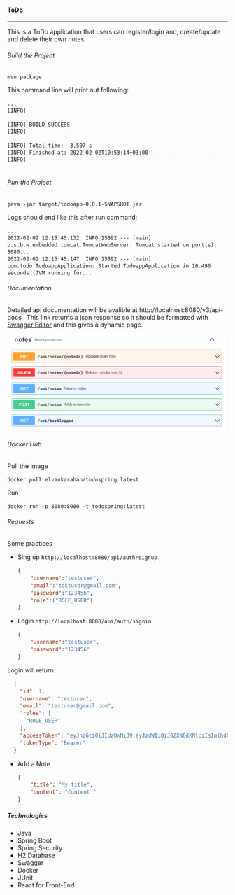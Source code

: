 #### ToDo
------------

This is a ToDo application that users can register/login and, create/update and delete their own notes.

###### Build the Project
	mvn package
This command line will print out following:

	...
	[INFO] ------------------------------------------------------------------------
	[INFO] BUILD SUCCESS
	[INFO] ------------------------------------------------------------------------
	[INFO] Total time:  3.507 s
	[INFO] Finished at: 2022-02-02T10:53:14+03:00
	[INFO] ------------------------------------------------------------------------

###### Run the Project
	java -jar target/todoapp-0.0.1-SNAPSHOT.jar

Logs should end like this after run command: 

	...
	2022-02-02 12:15:45.132  INFO 15892 --- [main] o.s.b.w.embedded.tomcat.TomcatWebServer: Tomcat started on port(s): 8080...
	2022-02-02 12:15:45.147  INFO 15892 --- [main] com.todo.TodoappApplication: Started TodoappApplication in 10.496 seconds (JVM running for...

###### Documentation

Detailed api documentation will be avalible at http://localhost:8080/v3/api-docs . This link returns a json response so it should be formatted with [Swagger Editor](https://editor.swagger.io/ "Swagger Edito") and this gives a dynamic page.

![asd](https://github.com/elvankarahan/todoapp/blob/master/swagger_image.png "swagger")

###### Docker Hub
Pull the image

	docker pull elvankarahan/todospring:latest

Run

	docker run -p 8080:8080 -t todospring:latest

###### Requests
Some practices

- Sing up
`http://localhost:8080/api/auth/signup`

	```json
	{
		"username":"testuser",
		"email":"testuser@gmail.com",
		"password":"123456",
		"role":["ROLE_USER"]
	}
	```
- Login
`http://localhost:8080/api/auth/signin`

	```json
	{     
		"username":"testuser",
		"password":"123456"
	}
	```
  
Login will return:

  ```json
    {
      "id": 1,
      "username": "testuser",
      "email": "testuser@gmail.com",
      "roles": [
        "ROLE_USER"
      ],
      "accessToken": "eyJhbGciOiJIUzUxMiJ9.eyJzdWIiOiJ0ZXN0dXNlciIsImlhdCI6MTY0Mzc5NTUwMCwiZXhwIjoxNjQzNzk2MTAwfQ.o3DGZBWgL2kXqupk2x7Dnp-EvueU2Jbj6qt_B6jeokHPqXkNn1kMxv9PTRM2e-EDpNFq2hYqc0hZKCm3hGPjxw",
      "tokenType": "Bearer"
    }
  ```
  
- Add a Note

	```json
	{
		"title": "My title",
		"content": "Content "
	}
	```

##### Technologies
- Java
- Spring Boot
- Spring Security
- H2 Database
- Swagger
- Docker
- JUnit
- React for Front-End

